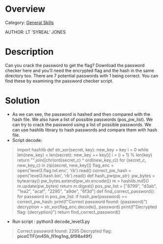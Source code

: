 # Overview 
Category: [General Skills]()

AUTHOR: LT 'SYREAL' JONES

# Description
Can you crack the password to get the flag?
Download the password checker here and you'll need the encrypted flag and the hash in the same directory too.
There are 7 potential passwords with 1 being correct. You can find these by examining the password checker script.

# Solution
- As we can see, the password is hashed and then compared with the hash file. We also have a list of possible passwords (pos_pw_list). We can try to crack the password using a list of possible passwords. We can use hashlib library to hash passwords and compare them with hash file.
- Script decode:

>import hashlib
def str_xor(secret, key):
    new_key = key
    i = 0
    while len(new_key) < len(secret):
        new_key += key[i]
        i = (i + 1) % len(key)
    return "".join([chr(ord(secret_c) ^ ord(new_key_c)) for (secret_c, new_key_c) in zip(secret, new_key)])
flag_enc = open('level3.flag.txt.enc', 'rb').read()
correct_pw_hash = open('level3.hash.bin', 'rb').read()
def hash_pw(pw_str):
    pw_bytes = bytearray()
    pw_bytes.extend(pw_str.encode())
    m = hashlib.md5()
    m.update(pw_bytes)
    return m.digest()
pos_pw_list = ["8799", "d3ab", "1ea2", "acaf", "2295", "a9de", "6f3d"]
def find_correct_password():
    for password in pos_pw_list:
        if hash_pw(password) == correct_pw_hash:
            print(f"Correct password found: {password}")
            decryption = str_xor(flag_enc.decode(), password)
            print(f"Decrypted flag: {decryption}")
            return
find_correct_password()

- Run script : python3 decode_level3.py 
>Correct password found: 2295
Decrypted flag: **picoCTF{m45h_fl1ng1ng_6f98a49f}**
